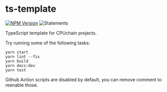 # ts-template

[![NPM Version](https://img.shields.io/npm/v/ts-template)](https://www.npmjs.com/package/ts-template) ![Statements](#statements#)

TypeScript template for CPUchain projects.

Try running some of the following tasks:

```shell
yarn start
yarn lint --fix
yarn build
yarn docs:dev
yarn test
```

Github Action scripts are disabled by default, you can remove comment to reenable those.
